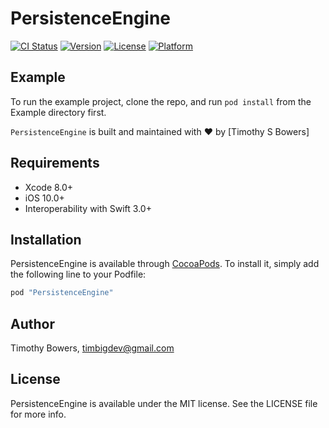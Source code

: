 # PersistenceEngine

[![CI Status](http://img.shields.io/travis/TimothyBowers/PersistenceEngine.svg?style=flat)](https://travis-ci.org/TimothyBowers/PersistenceEngine)
[![Version](https://img.shields.io/cocoapods/v/PersistenceEngine.svg?style=flat)](http://cocoapods.org/pods/PersistenceEngine)
[![License](https://img.shields.io/cocoapods/l/PersistenceEngine.svg?style=flat)](http://cocoapods.org/pods/PersistenceEngine)
[![Platform](https://img.shields.io/cocoapods/p/PersistenceEngine.svg?style=flat)](http://cocoapods.org/pods/PersistenceEngine)

## Example

To run the example project, clone the repo, and run `pod install` from the Example directory first.

`PersistenceEngine` is built and maintained with &#10084;&#65039; by [Timothy S Bowers]


## Requirements

- Xcode 8.0+
- iOS 10.0+
- Interoperability with Swift 3.0+

## Installation

PersistenceEngine is available through [CocoaPods](http://cocoapods.org). To install
it, simply add the following line to your Podfile:

```ruby
pod "PersistenceEngine"
```

## Author

Timothy Bowers, timbigdev@gmail.com

## License

PersistenceEngine is available under the MIT license. See the LICENSE file for more info.

